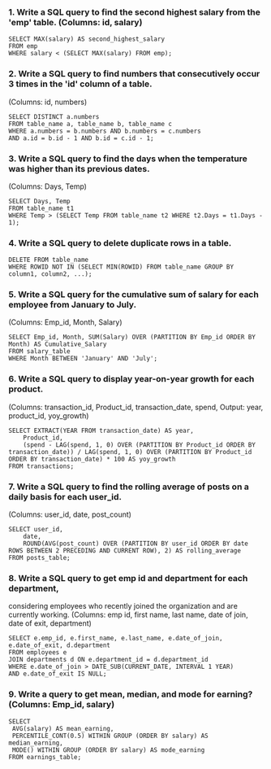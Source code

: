 ### 1. Write a SQL query to find the second highest salary from the 'emp' table. (Columns: id, salary)
```
SELECT MAX(salary) AS second_highest_salary
FROM emp
WHERE salary < (SELECT MAX(salary) FROM emp);
```

### 2. Write a SQL query to find numbers that consecutively occur 3 times in the 'id' column of a table.
(Columns: id, numbers)
```
SELECT DISTINCT a.numbers
FROM table_name a, table_name b, table_name c
WHERE a.numbers = b.numbers AND b.numbers = c.numbers
AND a.id = b.id - 1 AND b.id = c.id - 1;
```

### 3. Write a SQL query to find the days when the temperature was higher than its previous dates. 
(Columns: Days, Temp)
```
SELECT Days, Temp
FROM table_name t1
WHERE Temp > (SELECT Temp FROM table_name t2 WHERE t2.Days = t1.Days - 1);
```

### 4. Write a SQL query to delete duplicate rows in a table.
```
DELETE FROM table_name
WHERE ROWID NOT IN (SELECT MIN(ROWID) FROM table_name GROUP BY column1, column2, ...);
```

### 5. Write a SQL query for the cumulative sum of salary for each employee from January to July.
(Columns: Emp_id, Month, Salary)
```
SELECT Emp_id, Month, SUM(Salary) OVER (PARTITION BY Emp_id ORDER BY Month) AS Cumulative_Salary
FROM salary_table
WHERE Month BETWEEN 'January' AND 'July';
```

### 6. Write a SQL query to display year-on-year growth for each product. 
(Columns: transaction_id, Product_id, transaction_date, spend, Output: year, product_id, yoy_growth)
```
SELECT EXTRACT(YEAR FROM transaction_date) AS year,
    Product_id,
    (spend - LAG(spend, 1, 0) OVER (PARTITION BY Product_id ORDER BY transaction_date)) / LAG(spend, 1, 0) OVER (PARTITION BY Product_id ORDER BY transaction_date) * 100 AS yoy_growth
FROM transactions;
```

### 7. Write a SQL query to find the rolling average of posts on a daily basis for each user_id. 
(Columns: user_id, date, post_count)
```
SELECT user_id,
    date,
    ROUND(AVG(post_count) OVER (PARTITION BY user_id ORDER BY date ROWS BETWEEN 2 PRECEDING AND CURRENT ROW), 2) AS rolling_average
FROM posts_table;
```


### 8. Write a SQL query to get emp id and department for each department, 
considering employees who recently joined the organization and are currently working. 
(Columns: emp id, first name, last name, date of join, date of exit, department)
```
SELECT e.emp_id, e.first_name, e.last_name, e.date_of_join, e.date_of_exit, d.department
FROM employees e
JOIN departments d ON e.department_id = d.department_id
WHERE e.date_of_join > DATE_SUB(CURRENT_DATE, INTERVAL 1 YEAR)
AND e.date_of_exit IS NULL;
```


### 9. Write a query to get mean, median, and mode for earning? (Columns: Emp_id, salary)
```
SELECT 
 AVG(salary) AS mean_earning, 
 PERCENTILE_CONT(0.5) WITHIN GROUP (ORDER BY salary) AS median_earning,
 MODE() WITHIN GROUP (ORDER BY salary) AS mode_earning
FROM earnings_table;
```
